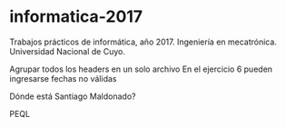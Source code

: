 # informatica-2017
Trabajos prácticos de informática, año 2017. Ingeniería en mecatrónica. Universidad Nacional de Cuyo.

Agrupar todos los headers en un solo archivo
En el ejercicio 6 pueden ingresarse fechas no válidas

Dónde está Santiago Maldonado?

PEQL
